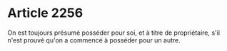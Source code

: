 # Article 2256

On est toujours présumé posséder pour soi, et à titre de propriétaire, s'il n'est prouvé qu'on a commencé à posséder pour un autre.